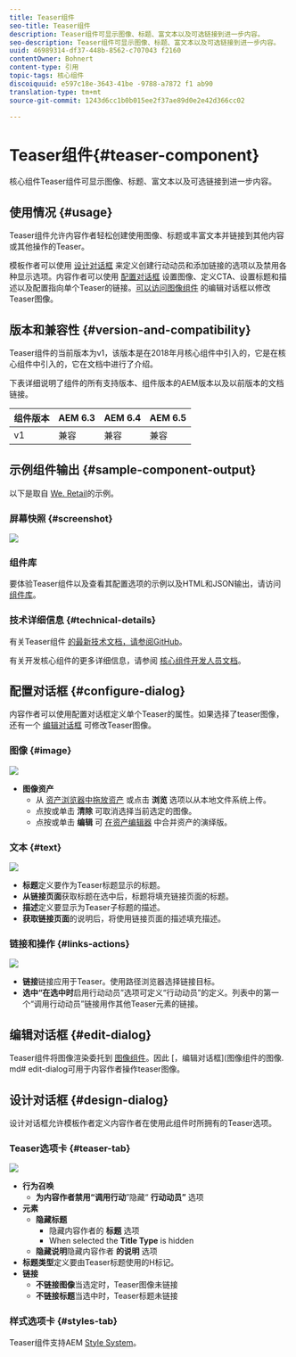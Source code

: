 ```yaml
---
title: Teaser组件
seo-title: Teaser组件
description: Teaser组件可显示图像、标题、富文本以及可选链接到进一步内容。
seo-description: Teaser组件可显示图像、标题、富文本以及可选链接到进一步内容。
uuid: 46989314-df37-448b-8562-c707043 f2160
contentOwner: Bohnert
content-type: 引用
topic-tags: 核心组件
discoiquuid: e597c18e-3643-41be -9788-a7872 f1 ab90
translation-type: tm+mt
source-git-commit: 1243d6cc1b0b015ee2f37ae89d0e2e42d366cc02

---
```



# Teaser组件{#teaser-component}

核心组件Teaser组件可显示图像、标题、富文本以及可选链接到进一步内容。

## 使用情况 {#usage}

Teaser组件允许内容作者轻松创建使用图像、标题或丰富文本并链接到其他内容或其他操作的Teaser。

模板作者可以使用 [设计对话框](#design-dialog) 来定义创建行动动员和添加链接的选项以及禁用各种显示选项。内容作者可以使用 [配置对话框](#configure-dialog) 设置图像、定义CTA、设置标题和描述以及配置指向单个Teaser的链接。[可以访问](image.md#edit-dialog)[图像组件](image.md) 的编辑对话框以修改Teaser图像。

## 版本和兼容性 {#version-and-compatibility}

Teaser组件的当前版本为v1，该版本是在2018年月核心组件中引入的，它是在核心组件中引入的，它在文档中进行了介绍。

下表详细说明了组件的所有支持版本、组件版本的AEM版本以及以前版本的文档链接。

| 组件版本 | AEM 6.3 | AEM 6.4 | AEM 6.5 |
|---|---|---|---|
| v1 | 兼容 | 兼容 | 兼容 |

## 示例组件输出 {#sample-component-output}

以下是取自 [We. Retail](https://helpx.adobe.com/experience-manager/6-5/sites/developing/using/we-retail.html)的示例。

### 屏幕快照 {#screenshot}

![](assets/screen_shot_2018-07-04at145042.png)

### 组件库

要体验Teaser组件以及查看其配置选项的示例以及HTML和JSON输出，请访问 [组件库](http://opensource.adobe.com/aem-core-wcm-components/library/teaser.html)。

### 技术详细信息 {#technical-details}

有关Teaser组件 [的最新技术文档，请参阅GitHub](https://github.com/adobe/aem-core-wcm-components/blob/master/content/src/content/jcr_root/apps/core/wcm/components/teaser/v1/teaser)。

有关开发核心组件的更多详细信息，请参阅 [核心组件开发人员文档](developing.md)。

## 配置对话框 {#configure-dialog}

内容作者可以使用配置对话框定义单个Teaser的属性。如果选择了teaser图像，还有一个 [编辑对话框](#edit-dialog) 可修改Teaser图像。

### 图像 {#image}

![](assets/screen_shot_2018-07-03at104125.png)

* **图像资产**
   * 从 [资产浏览器中拖放资产](https://helpx.adobe.com/experience-manager/6-5/sites/authoring/using/author-environment-tools.html) 或点击 **浏览** 选项以从本地文件系统上传。
   * 点按或单击 **清除** 可取消选择当前选定的图像。
   * 点按或单击 **编辑** 可 [在资产编辑器](https://helpx.adobe.com/experience-manager/6-5/assets/using/managing-assets-touch-ui.html) 中合并资产的演绎版。

### 文本 {#text}

![](assets/screen_shot_2018-07-03at104138.png)

* **标题**定义要作为Teaser标题显示的标题。
* **从链接页面**获取标题在选中后，标题将填充链接页面的标题。
* **描述**定义要显示为Teaser子标题的描述。
* **获取链接页面**的说明后，将使用链接页面的描述填充描述。

### 链接和操作 {#links-actions}

![](assets/screen_shot_2018-07-03at104146.png)

* **链接**链接应用于Teaser。使用路径浏览器选择链接目标。
* **选中“在选中时**启用行动动员”选项可定义“行动动员”的定义。列表中的第一个“调用行动动员”链接用作其他Teaser元素的链接。

## 编辑对话框 {#edit-dialog}

Teaser组件将图像渲染委托到 [图像组件](image.md)。因此 [，编辑对话框](图像组件的图像. md# edit-dialog可用于内容作者操作teaser图像。

## 设计对话框 {#design-dialog}

设计对话框允许模板作者定义内容作者在使用此组件时所拥有的Teaser选项。

### Teaser选项卡 {#teaser-tab}

![](assets/screen_shot_2018-07-03at105958.png)

* **行为召唤**
   * **为内容作者禁用“调用行动**”隐藏“ **行动动员”** 选项
* **元素**
   * **隐藏标题**
      * 隐藏内容作者的 **标题** 选项
      * When selected the **Title Type** is hidden
   * **隐藏说明**隐藏内容作者 **的说明** 选项
* **标题类型**定义要由Teaser标题使用的H标记。
* **链接**
   * **不链接图像**当选定时，Teaser图像未链接
   * **不链接标题**当选中时，Teaser标题未链接

### 样式选项卡 {#styles-tab}

Teaser组件支持AEM [Style System](authoring.md#component-styling)。
